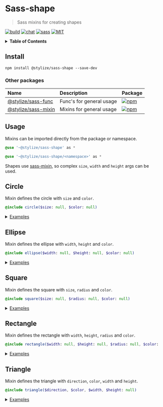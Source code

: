 # Sass-shape

<blockquote>
  Sass mixins for creating shapes
</blockquote>

[![build](https://img.shields.io/github/workflow/status/Yokize/stylize/CI?style=flat-square)](https://github.com/Yokize/stylize/actions/workflows/CI.yml)
[![chat](https://img.shields.io/gitter/room/stylize/community?style=flat-square&logo=gitter&color=blue&label=chat)](https://gitter.im/Yokize/stylize)
[![sass](https://img.shields.io/static/v1?style=flat-square&logo=sass&color=blue&label=Sass&message=latest)](https://www.npmjs.com/package/sass)
[![MIT](https://img.shields.io/github/license/Yokize/stylize?style=flat-square&color=blue&label)](https://en.wikipedia.org/wiki/MIT_License)

<details>
<summary>
  <b>Table of Contents</b>
</summary>

- [Circle](#circle)
- [Ellipse](#ellipse)
- [Square](#square)
- [Rectangle](#rectangle)
- [Triangle](#triangle)

</details>

<a name="install"></a>

## Install

```shell
npm install @stylize/sass-shape --save-dev
```

### Other packages

| Name                                                                     | Description              | Package                                                                                                                           |
| :----------------------------------------------------------------------- | :----------------------- | :-------------------------------------------------------------------------------------------------------------------------------- |
| [@stylize/sass-func](https://www.npmjs.com/package/@stylize/sass-func)   | Func's for general usage | [![npm](https://img.shields.io/npm/v/@stylize/sass-func?style=for-the-badge)](https://www.npmjs.com/package/@stylize/sass-func)   |
| [@stylize/sass-mixin](https://www.npmjs.com/package/@stylize/sass-mixin) | Mixins for general usage | [![npm](https://img.shields.io/npm/v/@stylize/sass-mixin?style=for-the-badge)](https://www.npmjs.com/package/@stylize/sass-mixin) |

<a name="usage"></a>

## Usage

Mixins can be imported directly from the package or namespace.

```sass
@use '~@stylize/sass-shape' as *
```

```sass
@use '~@stylize/sass-shape/<namespace>' as *
```

Shapes use [sass-mixin](https://www.npmjs.com/package/@stylize/sass-mixin), so complex `size`, `width` and `height` args can be used.

<a name="circle"></a>

## Circle

Mixin defines the circle with `size` and `color`.

```sass
@include circle($size: null, $color: null)
```

<details>
<summary>
  <u>Examples</u>
</summary>

```sass
// Radius 50%.
@include circle
// Radius 50%, [eq] width × height.
@include circle(20px)
// Radius 50%, [min] width × height.
@include circle(min 20px)
// Radius 50%, [max] width × height, color.
@include circle(max 20px, #fff)
// Radius 50%, [min] width × height, color.
@include circle($size: min 20px, $color: #fff)
// Radius 50%, [eq, min] width × height, color.
@include circle([auto, min 20px], #fff)
// Radius 50%, [eq, min, max] width × height, color.
@include circle([40px, min 20px, max 50px], #fff)
// Radius 50%, [eq, min, max] width × height, gradient color.
@include circle([40px, min 20px, max 50px], linear-gradient(#e66465, #9198e5))
```

</details>

<a name="ellipse"></a>

## Ellipse

Mixin defines the ellipse with `width`, `height` and `color`.

```sass
@include ellipse($width: null, $height: null, $color: null)
```

<details>
<summary>
  <u>Examples</u>
</summary>

```sass
// Radius 50%.
@include ellipse
// Radius 50%, [eq] width.
@include ellipse(20px)
// Radius 50%, [min] width.
@include ellipse(min 20px)
// Radius 50%, [max] width.
@include ellipse($width: max 20px)
// Radius 50%, [min] width, [max] height, color.
@include ellipse(min 10px, max 20px, #fff)
// Radius 50%, [eq, min] width, [max] height, color.
@include ellipse([auto, min 20px], max 20px, #fff)
// Radius 50%, [eq, min] width, [eq, max] height, color.
@include ellipse([40px, min 20px], [20px, max 10px], #fff)
// Radius 50%, [eq, min] width, [eq, max] height, gradient color.
@include ellipse([40px, min 20px], [20px, max 10px], linear-gradient(#e66465, #9198e5))
```

</details>

<a name="square"></a>

## Square

Mixin defines the square with `size`, `radius` and `color`.

```sass
@include square($size: null, $radius: null, $color: null)
```

<details>
<summary>
  <u>Examples</u>
</summary>

```sass
// [eq] width × height.
@include square(20px)
// [min] width × height, radius.
@include square(min 20px, 5px)
// [max] width × height, radius, color.
@include square(max 20px, 5px, #fff)
// [min] width × height, radius, color.
@include square($size: min 20px, $radius: 4px, $color: #fff)
// [eq, min] width × height, radius, color.
@include square([auto, min 20px], 5px, #fff)
// [eq, min, max] width × height, [top-left, bottom-right] radius, color.
@include square([40px, min 20px, max 50px], 5px 4px, #fff)
// [eq, min, max] width × height, [top-left, bottom-right] radius, color.
@include square([40px, min 20px, max 50px], [5px, 4px], #fff)
// [eq, min, max] width × height, [top-left, bottom-right] radius, gradient color.
@include square([40px, min 20px, max 50px], [5px, 4px], linear-gradient(#e66465, #9198e5))
```

</details>

<a name="rectangle"></a>

## Rectangle

Mixin defines the rectangle with `width`, `height`, `radius` and `color`.

```sass
@include rectangle($width: null, $height: null, $radius: null, $color: null)
```

<details>
<summary>
  <u>Examples</u>
</summary>

```sass
// [min] width.
@include rectangle(min 20px)
// [eq] width, [max] height.
@include rectangle(10px, max 20px)
// [min] width, [eq] height, radius.
@include rectangle(min 10px, 20px, 4px)
// [max] width, [max] height, radius, color.
@include rectangle(max 10px, max 20px, 4px, #fff)
// [eq, min] width, [max] height, radius, color.
@include rectangle([auto, min 20px], max 20px, 4px, #fff)
// [eq] width, [eq] height, [top-left, bottom-right] radius, color.
@include rectangle($width: 10px, $height: 20px, $radius: 4px 3px, $color: #fff)
// [eq, min] width, [eq, min] height, [top-left, bottom-right] radius, color.
@include rectangle([40px, min 20px], [20px, min 10px], 4px 3px, #fff)
// [eq, min] width, [eq, min] height, [top-left, bottom-right] radius, color.
@include rectangle([40px, min 20px], [20px, min 10px], [4px, 3px], #fff)
// [eq, min] width, [eq, min] height, [top-left, bottom-right] radius, gradient color.
@include rectangle([40px, min 20px], [20px, min 10px], [4px, 3px], linear-gradient(#e66465, #9198e5))
```

</details>

<a name="triangle"></a>

## Triangle

Mixin defines the triangle with `direction`, `color`, `width` and `height`.

```sass
@include triangle($direction, $color, $width, $height: null)
```

<details>
<summary>
  <u>Examples</u>
</summary>

```sass
// ↑ Triangle in top direction.
@include triangle(top #fff 5px)
// ↖ Triangle in top-left direction.
@include triangle(top-left, #fff, 5px, 10px)
```

</details>
